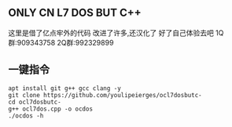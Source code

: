 ONLY CN L7 DOS BUT C++
--------
这里是借了亿点牢外的代码
改进了许多,还汉化了
好了自己体验去吧
1Q群:909343758
2Q群:992329899

一键指令
------
`apt install git g++ gcc clang -y`  
`git clone https://github.com/youlipeierges/ocl7dosbutc-`  
`cd ocl7dosbutc-`  
`g++ ocl7dos.cpp -o ocdos`  
`./ocdos -h`  
